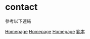 
<html lang="en">
  <head>
    <meta charset="UTF-8">
    <meta name="viewport" content="width=device-width, initial-scale=1.0">
    <meta http-equiv="X-UA-Compatible" content="ie=edge">
    <title>My Website</title>
  </head>
  <body>
    <main>
        <h1>contact</h1>  
        <p>參考以下連結</p>
      <a href="https://chishoso.github.io/">Homepage</a>
      <a href="https://chishoso.github.io/about">Homepage</a>
      <a href="https://docs.github.com/en/pages/getting-started-with-github-pages/creating-a-github-pages-site#next-steps">Homepage</a>
      <a href="https://www.free-css.com/free-css-templates/page292/grandcoffee">範本</a>
    </main>
  </body>
</html>
